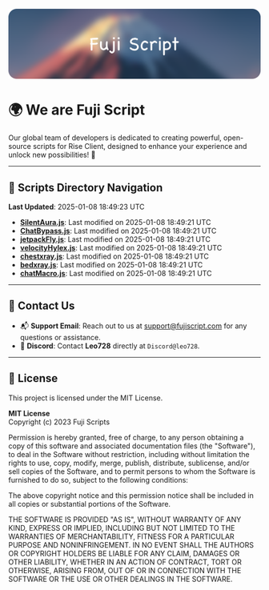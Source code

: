 ![Banner](.github/b.webp)

# 🌍 **We are Fuji Script**

Our global team of developers is dedicated to creating powerful, open-source scripts for Rise Client, designed to enhance your experience and unlock new possibilities! 🌟

---
<!-- SCRIPTS_NAVIGATION_START -->
## 📂 **Scripts Directory Navigation**

**Last Updated**: 2025-01-08 18:49:23 UTC

- **[SilentAura.js](scripts/SilentAura.js)**: Last modified on 2025-01-08 18:49:21 UTC
- **[ChatBypass.js](scripts/ChatBypass.js)**: Last modified on 2025-01-08 18:49:21 UTC
- **[jetpackFly.js](scripts/jetpackFly.js)**: Last modified on 2025-01-08 18:49:21 UTC
- **[velocityHylex.js](scripts/velocityHylex.js)**: Last modified on 2025-01-08 18:49:21 UTC
- **[chestxray.js](scripts/chestxray.js)**: Last modified on 2025-01-08 18:49:21 UTC
- **[bedxray.js](scripts/bedxray.js)**: Last modified on 2025-01-08 18:49:21 UTC
- **[chatMacro.js](scripts/chatMacro.js)**: Last modified on 2025-01-08 18:49:21 UTC

<!-- SCRIPTS_NAVIGATION_END -->

---

## 💬 **Contact Us**  
- 📬 **Support Email**: Reach out to us at [support@fujiscript.com](mailto:support@fujiscript.com) for any questions or assistance.  
- 💬 **Discord**: Contact **Leo728** directly at `Discord@leo728`.

---

## 📜 **License**

This project is licensed under the MIT License.  

**MIT License**  
Copyright (c) 2023 Fuji Scripts  

Permission is hereby granted, free of charge, to any person obtaining a copy of this software and associated documentation files (the "Software"), to deal in the Software without restriction, including without limitation the rights to use, copy, modify, merge, publish, distribute, sublicense, and/or sell copies of the Software, and to permit persons to whom the Software is furnished to do so, subject to the following conditions:  

The above copyright notice and this permission notice shall be included in all copies or substantial portions of the Software.  

THE SOFTWARE IS PROVIDED "AS IS", WITHOUT WARRANTY OF ANY KIND, EXPRESS OR IMPLIED, INCLUDING BUT NOT LIMITED TO THE WARRANTIES OF MERCHANTABILITY, FITNESS FOR A PARTICULAR PURPOSE AND NONINFRINGEMENT. IN NO EVENT SHALL THE AUTHORS OR COPYRIGHT HOLDERS BE LIABLE FOR ANY CLAIM, DAMAGES OR OTHER LIABILITY, WHETHER IN AN ACTION OF CONTRACT, TORT OR OTHERWISE, ARISING FROM, OUT OF OR IN CONNECTION WITH THE SOFTWARE OR THE USE OR OTHER DEALINGS IN THE SOFTWARE.  
